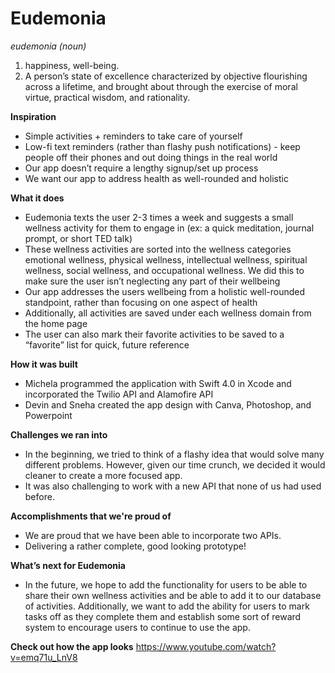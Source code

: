 # Eudemonia

*eudemonia (noun)*
1. happiness, well-being.
2. A person’s state of excellence characterized by objective flourishing across a lifetime, and brought about through the exercise of moral virtue, practical wisdom, and rationality.

**Inspiration**

- Simple activities + reminders to take care of yourself
- Low-fi text reminders (rather than flashy push notifications) - keep people off their phones and out doing things in the real world
- Our app doesn’t require a lengthy signup/set up process 
- We want our app to address health as well-rounded and holistic

**What it does**

- Eudemonia texts the user 2-3 times a week and suggests a small wellness activity for them to engage in (ex: a quick meditation, journal prompt, or short TED talk) 
- These wellness activities are sorted into the wellness categories emotional wellness, physical wellness, intellectual wellness, spiritual wellness, social wellness, and occupational wellness. We did this to make sure the user isn’t neglecting any part of their wellbeing
- Our app addresses the users wellbeing from a holistic well-rounded standpoint, rather than focusing on one aspect of health
- Additionally, all activities are saved under each wellness domain from the home page
- The user can also mark their favorite activities to be saved to a “favorite” list for quick, future reference

**How it was built**

- Michela programmed the application with Swift 4.0 in Xcode and incorporated the Twilio API and Alamofire API
- Devin and Sneha created the app design with Canva, Photoshop, and Powerpoint

**Challenges we ran into**

- In the beginning, we tried to think of a flashy idea that would solve many different problems. However, given our time crunch, we decided it would cleaner to create a more focused app. 
- It was also challenging to work with a new API that none of us had used before.  

**Accomplishments that we're proud of**

- We are proud that we have been able to incorporate two APIs. 
- Delivering a rather complete, good looking prototype!

**What’s next for Eudemonia**

- In the future, we hope to add the functionality for users to be able to share their own wellness activities and be able to add it to our database of activities. Additionally, we want to add the ability for users to mark tasks off as they complete them and establish some sort of reward system to encourage users to continue to use the app.

**Check out how the app looks**
https://www.youtube.com/watch?v=emq71u_LnV8

